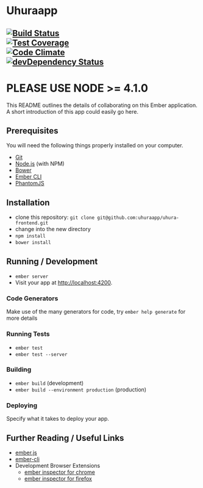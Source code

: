 # Uhuraapp

[![Build Status](https://travis-ci.org/uhuraapp/uhura-frontend.svg?branch=master)](https://travis-ci.org/uhuraapp/uhura-frontend)<br />[![Test Coverage](https://codeclimate.com/github/uhuraapp/uhura-frontend/badges/coverage.svg)](https://codeclimate.com/github/uhuraapp/uhura-frontend/coverage)<br />[![Code Climate](https://codeclimate.com/github/uhuraapp/uhura-frontend/badges/gpa.svg)](https://codeclimate.com/github/uhuraapp/uhura-frontend)<br />[![devDependency Status](https://david-dm.org/uhuraapp/uhura-frontend/dev-status.svg)](https://david-dm.org/uhuraapp/uhura-frontend#info=devDependencies) <br />
----

# PLEASE USE NODE >= 4.1.0

This README outlines the details of collaborating on this Ember application.
A short introduction of this app could easily go here.

## Prerequisites

You will need the following things properly installed on your computer.

* [Git](http://git-scm.com/)
* [Node.js](http://nodejs.org/) (with NPM)
* [Bower](http://bower.io/)
* [Ember CLI](http://www.ember-cli.com/)
* [PhantomJS](http://phantomjs.org/)

## Installation

* clone this repository: `git clone git@github.com:uhuraapp/uhura-frontend.git`
* change into the new directory
* `npm install`
* `bower install`

## Running / Development

* `ember server`
* Visit your app at [http://localhost:4200](http://localhost:4200).

### Code Generators

Make use of the many generators for code, try `ember help generate` for more details

### Running Tests

* `ember test`
* `ember test --server`

### Building

* `ember build` (development)
* `ember build --environment production` (production)

### Deploying

Specify what it takes to deploy your app.

## Further Reading / Useful Links

* [ember.js](http://emberjs.com/)
* [ember-cli](http://www.ember-cli.com/)
* Development Browser Extensions
  * [ember inspector for chrome](https://chrome.google.com/webstore/detail/ember-inspector/bmdblncegkenkacieihfhpjfppoconhi)
  * [ember inspector for firefox](https://addons.mozilla.org/en-US/firefox/addon/ember-inspector/)

